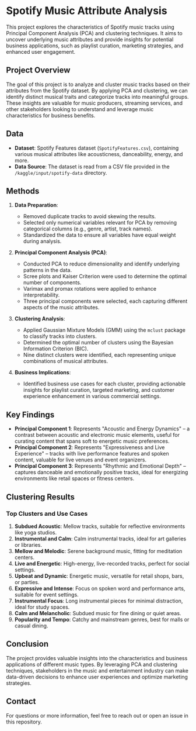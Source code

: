 # Spotify Music Attribute Analysis

This project explores the characteristics of Spotify music tracks using Principal Component Analysis (PCA) and clustering techniques. It aims to uncover underlying music attributes and provide insights for potential business applications, such as playlist curation, marketing strategies, and enhanced user engagement.

## Project Overview

The goal of this project is to analyze and cluster music tracks based on their attributes from the Spotify dataset. By applying PCA and clustering, we can identify distinct musical traits and categorize tracks into meaningful groups. These insights are valuable for music producers, streaming services, and other stakeholders looking to understand and leverage music characteristics for business benefits.

## Data

- **Dataset**: Spotify Features dataset (`SpotifyFeatures.csv`), containing various musical attributes like acousticness, danceability, energy, and more.
- **Data Source**: The dataset is read from a CSV file provided in the `/kaggle/input/spotify-data` directory.

## Methods

1. **Data Preparation**:
   - Removed duplicate tracks to avoid skewing the results.
   - Selected only numerical variables relevant for PCA by removing categorical columns (e.g., genre, artist, track names).
   - Standardized the data to ensure all variables have equal weight during analysis.

2. **Principal Component Analysis (PCA)**:
   - Conducted PCA to reduce dimensionality and identify underlying patterns in the data.
   - Scree plots and Kaiser Criterion were used to determine the optimal number of components.
   - Varimax and promax rotations were applied to enhance interpretability.
   - Three principal components were selected, each capturing different aspects of the music attributes.

3. **Clustering Analysis**:
   - Applied Gaussian Mixture Models (GMM) using the `mclust` package to classify tracks into clusters.
   - Determined the optimal number of clusters using the Bayesian Information Criterion (BIC).
   - Nine distinct clusters were identified, each representing unique combinations of musical attributes.

4. **Business Implications**:
   - Identified business use cases for each cluster, providing actionable insights for playlist curation, targeted marketing, and customer experience enhancement in various commercial settings.

## Key Findings

- **Principal Component 1**: Represents "Acoustic and Energy Dynamics" – a contrast between acoustic and electronic music elements, useful for curating content that spans soft to energetic music preferences.
- **Principal Component 2**: Represents "Expressiveness and Live Experience" – tracks with live performance features and spoken content, valuable for live venues and event organizers.
- **Principal Component 3**: Represents "Rhythmic and Emotional Depth" – captures danceable and emotionally positive tracks, ideal for energizing environments like retail spaces or fitness centers.

## Clustering Results

### Top Clusters and Use Cases

1. **Subdued Acoustic**: Mellow tracks, suitable for reflective environments like yoga studios.
2. **Instrumental and Calm**: Calm instrumental tracks, ideal for art galleries or libraries.
3. **Mellow and Melodic**: Serene background music, fitting for meditation centers.
4. **Live and Energetic**: High-energy, live-recorded tracks, perfect for social settings.
5. **Upbeat and Dynamic**: Energetic music, versatile for retail shops, bars, or parties.
6. **Expressive and Intense**: Focus on spoken word and performance arts, suitable for event settings.
7. **Instrumental Focus**: Long instrumental pieces for minimal distraction, ideal for study spaces.
8. **Calm and Melancholic**: Subdued music for fine dining or quiet areas.
9. **Popularity and Tempo**: Catchy and mainstream genres, best for malls or casual dining.

## Conclusion

The project provides valuable insights into the characteristics and business applications of different music types. By leveraging PCA and clustering techniques, stakeholders in the music and entertainment industry can make data-driven decisions to enhance user experiences and optimize marketing strategies.

## Contact

For questions or more information, feel free to reach out or open an issue in this repository.
